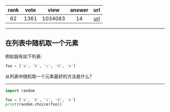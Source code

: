 
| rank | vote | view | answer | url |
|:-:|:-:|:-:|:-:|:-:|
|62|1361|1034083|14| [url](http://stackoverflow.com/questions/306400/how-to-randomly-select-an-item-from-a-list) |
***

## 在列表中随机取一个元素

例如我有如下列表:

```python
foo = ['a', 'b', 'c', 'd', 'e']
```

从列表中随机取一个元素最好的方法是什么?

***

```python
import random

foo = ['a', 'b', 'c', 'd', 'e']
print(random.choice(foo))
```